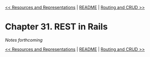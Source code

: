 [&lt;&lt; Resources and Representations](ch30-resources-and-representations.md) | [README](README.md) | [Routing and CRUD &gt;&gt;](ch32-routing-and-crud.md)

# Chapter 31. REST in Rails

*Notes forthcoming*

[&lt;&lt; Resources and Representations](ch30-resources-and-representations.md) | [README](README.md) | [Routing and CRUD &gt;&gt;](ch32-routing-and-crud.md)